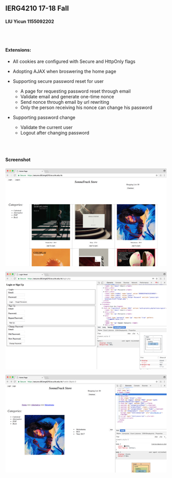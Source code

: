 ## IERG4210 17-18 Fall

#### LIU Yicun 1155092202

<br></br>

#### Extensions:

- All cookies are configured with Secure and HttpOnly flags

- Adopting AJAX when broswering the home page

- Supporting secure password reset for user

  - A page for requesting password reset through email
  - Validate email and generate one-time nonce
  - Send nonce through email by url rewriting
  - Only the person receiving his nonce can change his password

- Supporting password change

  - Validate the current user
  - Logout after changing password


<br></br>

#### Screenshot

![1](screenshot/1.png)

![2](screenshot/2.png)

![3](screenshot/3.png)

